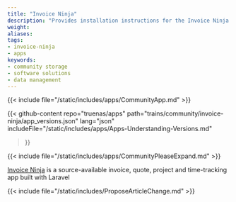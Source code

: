 ```yaml
---
title: "Invoice Ninja"
description: "Provides installation instructions for the Invoice Ninja application in TrueNAS."
weight: 
aliases:
tags:
- invoice-ninja
- apps
keywords:
- community storage
- software solutions
- data management
---
```


{{< include file="/static/includes/apps/CommunityApp.md" >}}

{{< github-content 
    repo="truenas/apps"
    path="trains/community/invoice-ninja/app_versions.json"
    lang="json"
	includeFile="/static/includes/apps/Apps-Understanding-Versions.md"
>}}

{{< include file="/static/includes/apps/CommunityPleaseExpand.md" >}}

<a href="https://invoiceninja.com/">Invoice Ninja</a> is a source-available invoice, quote, project and time-tracking app built with Laravel

{{< include file="/static/includes/ProposeArticleChange.md" >}}
